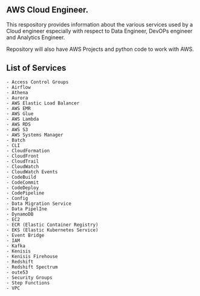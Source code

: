 AWS Cloud Engineer.
------------------

This respository provides information about the various services used by a Cloud engineer especially with respect to Data Engineer, DevOPs engineer and Analytics Engineer.

Repository will also have AWS Projects and python code to work with AWS.

List of Services
----------------
    - Access Control Groups
    - Airflow
    - Athena
    - Aurora
    - AWS Elastic Load Balancer
    - AWS EMR
    - AWS Glue
    - AWS Lambda
    - AWS RDS
    - AWS S3
    - AWS Systems Manager
    - Batch
    - CLI
    - CloudFormation
    - CloudFront
    - CloudTrail
    - CloudWatch
    - CloudWatch Events
    - CodeBuild
    - CodeCommit
    - CodeDeploy
    - CodePipeline
    - Config
    - Data Migration Service
    - Data PipelIne
    - DynamoDB
    - EC2
    - ECR (Elastic Container Registry)
    - EKS (Elastic Kubernetes Service)
    - Event Bridge
    - IAM
    - Kafka
    - Kenisis
    - Kenisis Firehouse
    - Redshift
    - Redshift Spectrum
    - oute53
    - Security Groups
    - Step Functions
    - VPC




